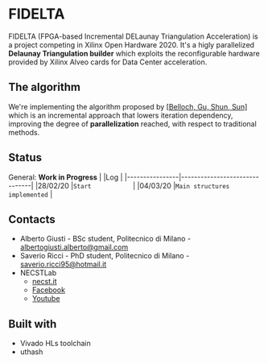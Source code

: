 # FIDELTA
FIDELTA (FPGA-based Incremental DELaunay Triangulation Acceleration) is a project competing in Xilinx Open Hardware 2020.
It's a higly parallelized **Delaunay Triangulation builder** which exploits the reconfigurable hardware provided by Xilinx Alveo cards for Data Center acceleration.

## The algorithm
We're implementing the algorithm proposed by [[Belloch, Gu, Shun, Sun]](https://arxiv.org/pdf/1810.05303.pdf) which is an incremental approach 
that lowers iteration dependency, improving the degree of **parallelization** reached, with respect to traditional methods.

## Status
General: **Work in Progress**
|                |Log                            |
|----------------|-------------------------------|
|28/02/20        |`Start           `             |
|04/03/20        |`Main structures implemented`  |


## Contacts
- Alberto Giusti - BSc student, Politecnico di Milano - albertogiusti.alberto@gmail.com
- Saverio Ricci - PhD student, Politecnico di Milano - saverio.ricci95@hotmail.it
- NECSTLab 
  - [necst.it](www.necst.it) 
  - [Facebook](https://www.facebook.com/NECSTLab) 
  - [Youtube](https://www.youtube.com/channel/UCaovqRpUc7D_Uf2WJHL0rvA)
  
## Built with
- Vivado HLs toolchain
- uthash
